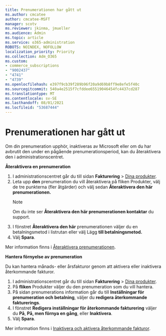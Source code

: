 ```yaml
---
title: Prenumerationen har gått ut
ms.author: cmcatee
author: cmcatee-MSFT
manager: scotv
ms.reviewer: jkinma, jmueller
ms.audience: Admin
ms.topic: article
ms.service: o365-administration
ROBOTS: NOINDEX, NOFOLLOW
localization_priority: Priority
ms.collection: Adm_O365
ms.custom:
- commerce_subscriptions
- "9002437"
- "4741"
- "4739"
ms.openlocfilehash: e397f9cb39f289b96f20a9d69b8ff9e8efe5f40c
ms.sourcegitcommit: 540a4e2515f7cfddee65519046454fc4437cd287
ms.translationtype: MT
ms.contentlocale: sv-SE
ms.lasthandoff: 08/01/2021
ms.locfileid: "53687444"
---
```

# <a name="subscription-expired"></a>Prenumerationen har gått ut

Om din prenumeration upphör, inaktiveras av Microsoft eller om du har avbrutit den under en pågående prenumerationsperiod, kan du återaktivera den i administrationscentret.

**Återaktivera en prenumeration**

1. I administrationscentret går du till sidan **Fakturering** > [Dina produkter](https://go.microsoft.com/fwlink/p/?linkid=842054).
2. Leta upp **den** prenumeration du vill återaktivera på fliken Produkter, välj de tre punkterna (fler åtgärder) och välj sedan **Återaktivera den här prenumerationen.**
    > [!NOTE]
    > Om du inte ser **Återaktivera den här prenumerationen kontaktar** du support.
3. I fönstret **Återaktivera den här** prenumerationen väljer du en betalningsmetod i listrutan eller välj Lägg **till betalningsmetod.**
4. Välj **Spara**.

Mer information finns i [Återaktivera prenumerationen](/microsoft-365/commerce/subscriptions/reactivate-your-subscription).

**Hantera förnyelse av prenumeration**

Du kan hantera månads- eller årsfakturor genom att aktivera eller inaktivera återkommande fakturor.

1. I administrationscentret går du till sidan **Fakturering** > [Dina produkter](https://go.microsoft.com/fwlink/p/?linkid=842054).
2. På **fliken** Produkter väljer du den prenumeration som du vill hantera.
3. På sidan prenumerations information går du till **Inställningar för prenumeration och betalning**, väljer du **redigera återkommande fakturerings**.
4. I fönstret **Redigera inställningar för återkommande fakturering** väljer du **På**, **På, men förnya en gång**, eller **Inaktivera**.
5. Välj **Spara**.

Mer information finns i [Inaktivera och aktivera återkommande fakturor](/microsoft-365/commerce/subscriptions/renew-your-subscription#turn-recurring-billing-off-or-on).